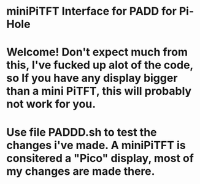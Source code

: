 # miniPiTFT Interface for PADD for Pi-Hole
#
# Welcome! Don't expect much from this, I've fucked up alot of the code, so If you have any display bigger than a mini PiTFT, this will probably not work for you.
# 
# Use file PADDD.sh to test the changes i've made. A miniPiTFT is consitered a "Pico" display, most of my changes are made there.
